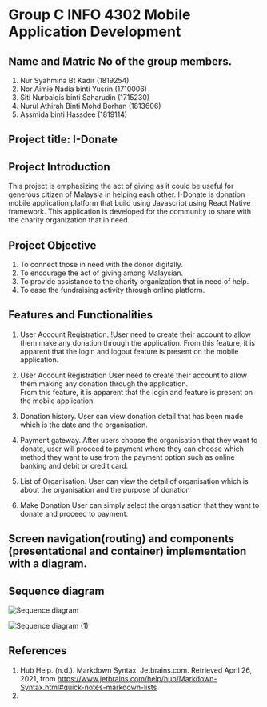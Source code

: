 # Group C INFO 4302 Mobile Application Development

## Name and Matric No of the group members. 
1. Nur Syahmina Bt Kadir (1819254)
2. Nor Aimie Nadia binti Yusrin (1710006)
3. Siti Nurbalqis binti Saharudin (1715230)
4. Nurul Athirah Binti Mohd Borhan (1813606)
5. Assmida binti Hassdee (1819114)

## Project title: I-Donate

## Project Introduction
This project is emphasizing the act of giving as it could be useful for generous citizen of Malaysia in helping each other. I-Donate is donation mobile application platform that build using Javascript using React Native framework. This application is developed for the community to share with the charity organization that in need.  

## Project Objective
1. To connect those in need with the donor digitally.
2. To encourage the act of giving among Malaysian. 
3. To provide assistance to the charity organization that in need of help. 
4. To ease the fundraising activity through online platform.  

## Features and Functionalities
1. User Account Registration.
!User need to create their account to allow them make any donation through the application. From this feature, it is apparent that the login and logout feature is present on the mobile application.
3. User Account Registration 
User need to create their account to allow them making any donation through the application.  
From this feature, it is apparent that the login and feature is present on the mobile application.

2. Donation history.
User can view donation detail that has been made which is the date and the organisation. 

3. Payment gateway.
After users choose the organisation that they want to donate, user will proceed to payment where they can choose which method they want to use from the payment option such as online banking and debit or credit card.

4. List of Organisation.
User can view the detail of organisation which is about the organisation and the purpose of donation

5. Make Donation
User can simply select the organisation that they want to donate and proceed to payment.

## Screen navigation(routing) and components (presentational and container) implementation with a diagram.

## Sequence diagram

![Sequence diagram](https://user-images.githubusercontent.com/74192884/116032855-fae9e280-a692-11eb-8dbe-20f58135ec95.png)


![Sequence diagram (1)](https://user-images.githubusercontent.com/74192884/116032891-0937fe80-a693-11eb-99c2-f772d6bd25d7.png)


## References
1. Hub Help. (n.d.). Markdown Syntax. Jetbrains.com. Retrieved April 26, 2021, from https://www.jetbrains.com/help/hub/Markdown-Syntax.html#quick-notes-markdown-lists
2. 
